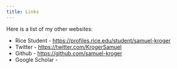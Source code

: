 ```yaml
---
title: Links
---
```


Here is a list of my other websites:

- Rice Student - https://profiles.rice.edu/student/samuel-kroger
- Twitter - https://twitter.com/KrogerSamuel
- Github - https://github.com/samuel-kroger
- Google Scholar -